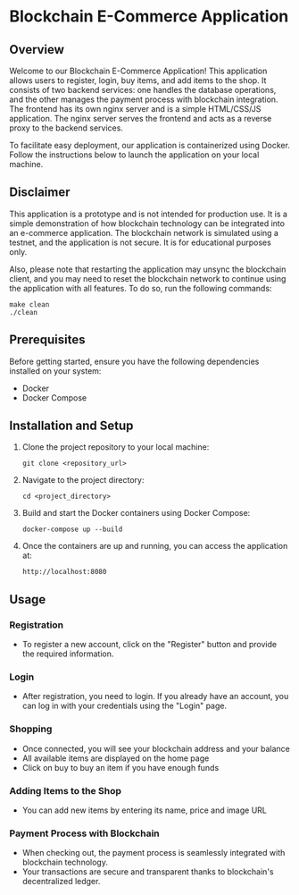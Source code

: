 # Blockchain E-Commerce Application

## Overview

Welcome to our Blockchain E-Commerce Application! This application allows users to register, login, buy items, and add items to the shop. It consists of two backend services: one handles the database operations, and the other manages the payment process with blockchain integration. The frontend has its own nginx server and is a simple HTML/CSS/JS application. The nginx server serves the frontend and acts as a reverse proxy to the backend services.

To facilitate easy deployment, our application is containerized using Docker. Follow the instructions below to launch the application on your local machine.

## Disclaimer

This application is a prototype and is not intended for production use. It is a simple demonstration of how blockchain technology can be integrated into an e-commerce application. The blockchain network is simulated using a testnet, and the application is not secure. It is for educational purposes only.

Also, please note that restarting the application may unsync the blockchain client, and you may need to reset the blockchain network to continue using the application with all features. To do so, run the following commands:
```
make clean
./clean
```

## Prerequisites
Before getting started, ensure you have the following dependencies installed on your system:
- Docker
- Docker Compose

## Installation and Setup
1. Clone the project repository to your local machine:
    ```
    git clone <repository_url>
    ```

2. Navigate to the project directory:
    ```
    cd <project_directory>
    ```

3. Build and start the Docker containers using Docker Compose:
    ```
    docker-compose up --build
    ```

4. Once the containers are up and running, you can access the application at:
    ```
    http://localhost:8080
    ```

## Usage
### Registration
- To register a new account, click on the "Register" button and provide the required information.

### Login
- After registration, you need to login. If you already have an account, you can log in with your credentials using the "Login" page.

### Shopping
- Once connected, you will see your blockchain address and your balance
- All available items are displayed on the home page
- Click on buy to buy an item if you have enough funds

### Adding Items to the Shop
- You can add new items by entering its name, price and image URL

### Payment Process with Blockchain
- When checking out, the payment process is seamlessly integrated with blockchain technology.
- Your transactions are secure and transparent thanks to blockchain's decentralized ledger.
